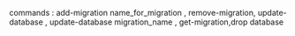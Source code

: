 commands : add-migration name_for_migration , remove-migration, update-database , update-database migration_name , get-migration,drop database 
